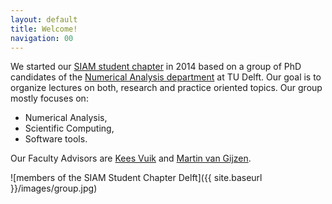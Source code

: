 ```yaml
---
layout: default
title: Welcome!
navigation: 00
---
```


We started our [SIAM student chapter] in 2014 based on a group of PhD candidates of the [Numerical Analysis department] at TU Delft. Our goal is to organize lectures on both, research and practice oriented topics. Our group mostly focuses on:

+ Numerical Analysis,
+ Scientific Computing,
+ Software tools.

Our Faculty Advisors are [Kees Vuik] and [Martin van Gijzen].

![members of the SIAM Student Chapter Delft]({{ site.baseurl }}/images/group.jpg)

[SIAM student chapter]: https://www.siam.org/students/chapters/
[Kees Vuik]: http://ta.twi.tudelft.nl/users/vuik/
[Martin van Gijzen]: http://ta.twi.tudelft.nl/nw/users/gijzen/
[Numerical Analysis department]: http://www.ewi.tudelft.nl/en/the-faculty/departments/applied-mathematics/numerical-analysis/
